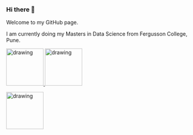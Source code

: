 ### Hi there 👋

Welcome to my GitHub page. 

I am currently doing my Masters in Data Science from Fergusson College, Pune.

<a href="https://rpubs.com/adityaavhad/covid19dashboard"><img src="https://res.cloudinary.com/adityaavhad/image/upload/v1596541102/covid-logo_o5a9ak.png" alt="drawing" width="100"/> <a href="https://github.com/adityaavhad/IPL_first_inning_score"><img src="https://res.cloudinary.com/adityaavhad/image/upload/v1596542311/ipl-logo_xjehec.png" alt="drawing" width="100"/> 

<a href="https://www.linkedin.com/in/aditya-avhad/"><img src="https://res.cloudinary.com/importdata/image/upload/v1595012354/linkedin_t9qiwy.png" alt="drawing" width="100"/>
